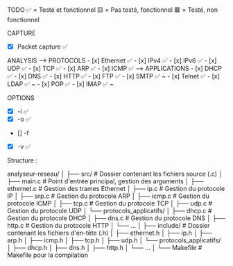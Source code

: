 TODO
✅ = Testé et fonctionnel 🟨 = Pas testé, fonctionnel 🟥 = Testé, non fonctionnel

CAPTURE
- [x] Packet capture ✅

ANALYSIS
--> PROTOCOLS
    - [x] Ethernet ✅
    - [x] IPv4 ✅
    - [x] IPv6 ✅
    - [x] UDP ✅
    - [x] TCP ✅
    - [x] ARP ✅
    - [x] ICMP ✅
--> APPLICATIONS
    - [x] DHCP ✅
    - [x] DNS ✅
    - [x] HTTP ✅
    - [x] FTP ✅
    - [x] SMTP ✅ ~
    - [x] Telnet ✅
    - [x] LDAP ✅ ~
    - [x] POP ✅
    - [x] IMAP ✅ ~

OPTIONS
- [x] -i ✅
- [x] -o ✅
- [] -f
- [x] -v ✅


Structure :

analyseur-reseau/
│
├── src/                  # Dossier contenant les fichiers source (.c)
│   ├── main.c            # Point d'entrée principal, gestion des arguments
│   ├── ethernet.c        # Gestion des trames Ethernet
│   ├── ip.c              # Gestion du protocole IP
│   ├── arp.c             # Gestion du protocole ARP
│   ├── icmp.c            # Gestion du protocole ICMP
│   ├── tcp.c             # Gestion du protocole TCP
│   ├── udp.c             # Gestion du protocole UDP
│   └── protocols_applicatifs/
│       ├── dhcp.c        # Gestion du protocole DHCP
│       ├── dns.c         # Gestion du protocole DNS
│       ├── http.c        # Gestion du protocole HTTP
│       └── ...
│
├── include/              # Dossier contenant les fichiers d'en-tête (.h)
│   ├── ethernet.h
│   ├── ip.h
│   ├── arp.h
│   ├── icmp.h
│   ├── tcp.h
│   ├── udp.h
│   └── protocols_applicatifs/
│       ├── dhcp.h
│       ├── dns.h
│       ├── http.h
│       └── ...
│
└── Makefile              # Makefile pour la compilation